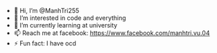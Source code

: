 - 👋 Hi, I’m @ManhTri255
- 👀 I’m interested in code and everything
- 🌱 I’m currently learning at university
- 📫 Reach me at facebook: https://www.facebook.com/manhtri.vu.04
- ⚡ Fun fact: 
I have ocd

<!---
ManhTri255/ManhTri255 is a ✨ special ✨ repository because its `README.md` (this file) appears on your GitHub profile.
You can click the Preview link to take a look at your changes.
--->
